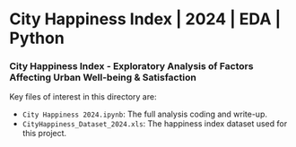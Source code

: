 # City Happiness Index | 2024 | EDA | Python
### City Happiness Index - Exploratory Analysis of Factors Affecting Urban Well-being & Satisfaction
Key files of interest in this directory are:

* `City Happiness 2024.ipynb`: The full analysis coding and write-up.
* `CityHappiness_Dataset_2024.xls`: The happiness index dataset used for this project. 
